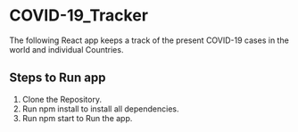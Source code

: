 

# COVID-19_Tracker
The following React app keeps a track of the present COVID-19 cases in the world and individual Countries.

## Steps to Run app
1. Clone the Repository.
2. Run npm install to install all dependencies.
3. Run npm start to Run the app.


